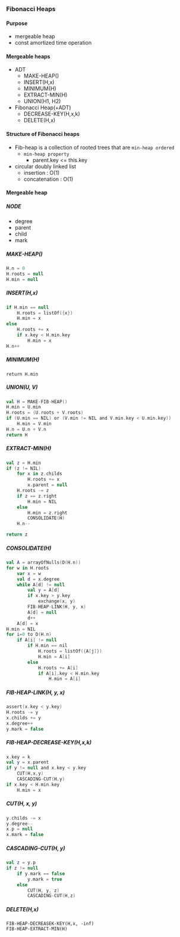 ### Fibonacci Heaps

#### Purpose
- mergeable heap
- const amortized time operation

#### Mergeable heaps
- ADT
    - MAKE-HEAP()
    - INSERT(H,x)
    - MINIMUM(H)
    - EXTRACT-MIN(H)
    - UNION(H1, H2)
- Fibonacci Heap(+ADT)
    - DECREASE-KEY(H,x,k)
    - DELETE(H,x)

#### Structure of Fibonacci heaps
- Fib-heap is a collection of rooted trees that are `min-heap ordered`
    - `min-heap property`
        - parent.key <= this.key
- circular doubly linked list
    - insertion : O(1)
    - concatenation : O(1)


#### Mergeable heap

##### NODE
- degree
- parent
- child
- mark

##### MAKE-HEAP()
```kotlin
H.n = 0
H.roots = null
H.min = null
```

##### INSERT(H,x)
```kotlin
if H.min == null
    H.roots = listOf({x})
    H.min = x
else 
    H.roots += x
    if x.key < H.min.key
        H.min = x
H.n++
```   

##### MINIMUM(H)
```
return H.min
```

##### UNION(U, V)

```kotlin
val H = MAKE-FIB-HEAP()
H.min = U.min
H.roots = (U.roots + V.roots)
if (U.min == NIL) or (V.min != NIL and V.min.key < U.min.key)) 
    H.min = V.min
H.n = U.n + V.n
return H
```

##### EXTRACT-MIN(H)

```kotlin
val z = H.min
if (z != NIL) 
    for x in z.childs
        H.roots += x
        x.parent = null
    H.roots -= z
    if z == z.right
        H.min = NIL
    else
        H.min = z.right
        CONSOLIDATE(H)
    H.n--

return z
```

##### CONSOLIDATE(H)
```kotlin
val A = arrayOfNulls(D(H.n))
for w in H.roots
    var x = w
    val d = x.degree
    while A[d] != null
        val y = A[d]
        if x.key > y.key
            exchange(x, y)
        FIB-HEAP-LINK(H, y, x)
        A[d] = null
        d++
    A[d] = x
H.min = NIL
for i=0 to D(H.n)
    if A[i] != null
        if H.min == nil
            H.roots = listOf({A[j]})
            H.min = A[i]
        else
            H.roots += A[i]
            if A[i].key < H.min.key
                H.min = A[i]

```

##### FIB-HEAP-LINK(H, y, x)
```kotlin
assert(x.key < y.key)
H.roots -= y
x.childs += y
x.degree++
y.mark = false
```

##### FIB-HEAP-DECREASE-KEY(H,x,k)
```kotlin
x.key = k
val y = x.parent
if y != null and x.key < y.key
    CUT(H,x,y)
    CASCADING-CUT(H,y)
if x.key < H.min.key
    H.min = x
```

##### CUT(H, x, y)
```kotlin
y.childs -= x
y.degree--
x.p = null
x.mark = false
```

##### CASCADING-CUT(H, y)
```kotlin
val z = y.p
if z != null
    if y.mark == false
        y.mark = true
    else
        CUT(H, y, z)
        CASCADING-CUT(H,z)
```


##### DELETE(H,x)
```
FIB-HEAP-DECREASEK-KEY(H,x, -inf)
FIB-HEAP-EXTRACT-MIN(H)
```
